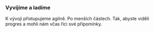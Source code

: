 ### Vyvíjíme a ladíme
K vývoji přistupujeme agilně. Po menších částech. 
Tak, abyste viděli progres a mohli nám včas říci své připomínky.